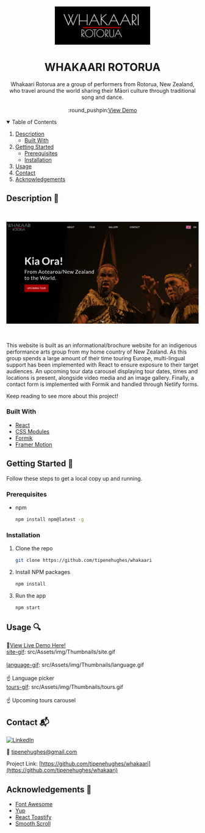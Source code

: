 <!-- PROJECT LOGO -->
<br />
<p align="center">
  <a href="https://whakaari.netlify.app/">
    <img src="src/Assets/img/Thumbnails/logo.png" alt="Logo" width="250" height="100">
  </a>

  <h1 align="center">WHAKAARI ROTORUA</h3>

  <p align="center">
    Whakaari Rotorua are a group of performers from Rotorua, New Zealand, who travel around the world sharing their Māori culture through traditional song and dance.  
    <br />
    <br />
    :round_pushpin:<a href="https://whakaari.netlify.app/">View Demo</a>
  </p>
</p>



<!-- TABLE OF CONTENTS -->
<details open="open">
  <summary>Table of Contents</summary>
  <ol>
    <li>
      <a href="#description-ledger">Description</a>
      <ul>
        <li><a href="#built-with">Built With</a></li>
      </ul>
    </li>
    <li>
      <a href="#getting-started-wrench">Getting Started</a>
      <ul>
        <li><a href="#prerequisites">Prerequisites</a></li>
        <li><a href="#installation">Installation</a></li>
      </ul>
    </li>
    <li><a href="#usage-mag">Usage</a></li>    
    <li><a href="#contact-mailbox_with_mail">Contact</a></li>
    <li><a href="#acknowledgements-clap">Acknowledgements</a></li>
  </ol>
</details>



<!-- ABOUT THE PROJECT -->
## Description :ledger:

<br/>

[![Porject image][project-image]](src/Assets/img/Thumbnails/whakaari.png)

<br/>

This website is built as an informational/brochure website for an indigenous performance arts group from my home country of New Zealand. As this group spends a large amount of their time touring Europe, multi-lingual support has been implemented with React to ensure exposure to their target audiences. An upcoming tour data carousel displaying tour dates, times and locations is present, alongside video media and an image gallery. Finally, a contact form is implemented with Formik and handled through Netlify forms.

Keep reading to see more about this project!

### Built With 

* [React](https://reactjs.org/)
* [CSS Modules](https://github.com/css-modules/css-modules)
* [Formik](https://formik.org/)
* [Framer Motion](https://www.framer.com/motion/)


<!-- GETTING STARTED -->
## Getting Started :wrench:

Follow these steps to get a local copy up and running.

### Prerequisites

* npm
  ```sh
  npm install npm@latest -g
  ```

### Installation

1. Clone the repo
   ```sh
   git clone https://github.com/tipenehughes/whakaari
   ```
2. Install NPM packages
   ```sh
   npm install
   ```
3. Run the app
   ```sh
   npm start
   ```

<!-- USAGE EXAMPLES -->
## Usage :mag:

:round_pushpin:<a href="https://github.com/tipenehughes/whakaari">View Live Demo Here!</a>
<br/>
[site-gif]: src/Assets/img/Thumbnails/site.gif
<br/>
<br/>
[language-gif]: src/Assets/img/Thumbnails/language.gif
<br/>
<br/>
:point_up: Language picker
<br />
[tours-gif]: src/Assets/img/Thumbnails/tours.gif
<br/>
<br/>
:point_up: Upcoming tours carousel


<!-- CONTACT -->
## Contact :mailbox_with_mail:

[![LinkedIn][linkedin-shield]][linkedin-url]

:e-mail: tipenehughes@gmail.com

Project Link: [https://github.com/tipenehughes/whakaari](https://github.com/tipenehughes/whakaari)

<!-- ACKNOWLEDGEMENTS -->
## Acknowledgements :clap:
* [Font Awesome](https://fontawesome.com/)
* [Yup](https://github.com/jquense/yup)
* [React Toastify](https://github.com/fkhadra/react-toastify)
* [Smooth Scroll](https://github.com/iamdustan/smoothscroll)



<!-- MARKDOWN LINKS & IMAGES -->
[linkedin-shield]: https://img.shields.io/badge/-LinkedIn-black.svg?style=for-the-badge&logo=linkedin&colorB=2867B2
[linkedin-url]: https://www.linkedin.com/in/tipene-hughes/
[project-image]: src/Assets/img/Thumbnails/whakaari.png
[site-gif]: src/Assets/img/Thumbnails/site.gif
[language-gif]: src/Assets/img/Thumbnails/language.gif
[tours-gif]: src/Assets/img/Thumbnails/tours.gif